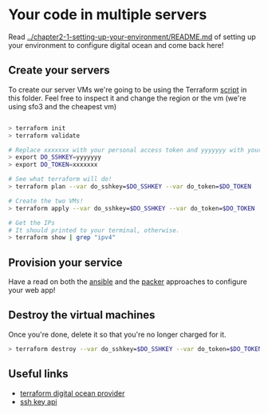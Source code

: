 # Your code in multiple servers

Read [../chapter2-1-setting-up-your-environment/README.md](README.md) of setting up your environment to configure digital ocean and come back here!

## Create your servers

To create our server VMs we're going to be using the Terraform [script](main.tf) in this folder. Feel free to inspect it and change the region or the vm (we're using sfo3 and the cheapest vm)

```bash

> terraform init
> terraform validate

# Replace xxxxxxx with your personal access token and yyyyyyy with your ssh key id.
> export DO_SSHKEY=yyyyyyy
> export DO_TOKEN=xxxxxxx

# See what terraform will do!
> terraform plan --var do_sshkey=$DO_SSHKEY --var do_token=$DO_TOKEN

# Create the two VMs!
> terraform apply --var do_sshkey=$DO_SSHKEY --var do_token=$DO_TOKEN

# Get the IPs
# It should printed to your terminal, otherwise.
> terraform show | grep "ipv4"
```

## Provision your service

Have a read on both the [ansible](ansible/) and the [packer](packer/) approaches to configure your web app!

## Destroy the virtual machines

Once you're done, delete it so that you're no longer charged for it.

```bash
> terraform destroy --var do_sshkey=$DO_SSHKEY --var do_token=$DO_TOKEN
```

## Useful links

* [terraform digital ocean provider](https://registry.terraform.io/providers/digitalocean/digitalocean/latest/docs/resources/droplet)
* [ssh key api](https://developers.digitalocean.com/documentation/v2/#ssh-keys)
